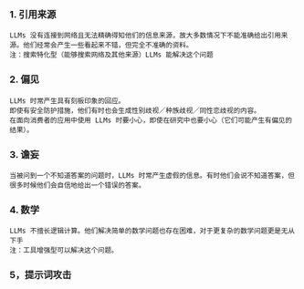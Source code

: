 ### 1. 引用来源
```
LLMs 没有连接到网络且无法精确得知他们的信息来源，故大多数情况下不能准确给出引用来源。他们经常会产生一些看起来不错，但完全不准确的资料。
注：搜索特化型（能够搜索网络及其他来源）LLMs 能解决这个问题
```

### 2. 偏见
```
LLMs 时常产生具有刻板印象的回应。
即使有安全防护措施，他们有时也会生成性别歧视／种族歧视／同性恋歧视的内容。
在面向消费者的应用中使用 LLMs 时要小心，即使在研究中也要小心（它们可能产生有偏见的结果）。
```
### 3. 谵妄
```
当被问到一个不知道答案的问题时，LLMs 时常产生虚假的信息。有时他们会说不知道答案，但很多时候他们会自信地给出一个错误的答案。
```
### 4. 数学
```
LLMs 不擅长逻辑计算。他们解决简单的数学问题也存在困难，对于更复杂的数学问题更是无从下手
注：工具增强型可以解决这个问题。
```
### 5，提示词攻击
